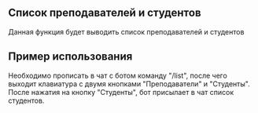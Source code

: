 ## Список преподавателей и студентов
Данная функция будет выводить список преподавателей и студентов
## Пример использования 
Необходимо прописать в чат с ботом команду "/list", после чего выходит клавиатура с двумя кнопками "Преподаватели" и "Студенты". После нажатия на кнопку "Студенты", бот присылает в чат список студентов.
